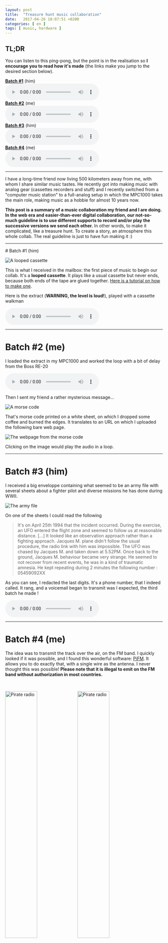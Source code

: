 ```yaml
---
layout: post
title:  "Treasure hunt music collaboration"
date:   2017-04-26 18:07:51 +0200
categories: [ en ]
tags: [ music, hardware ]
---
```


## **TL;DR**

You can listen to this ping-pong, but the point is in the realisation so **I encourage you to read how it's made** (the links make you jump to the desired section below).

[**Batch #1**](#batch1) (him)
<br><audio src="/assets/audio/batch1.mp3" controls=""></audio><br>
[**Batch #2**](#batch2) (me)
<br><audio src="/assets/audio/batch2.mp3" controls=""></audio><br>
[**Batch #3**](#batch3) (him)
<br><audio src="/assets/audio/batch3.mp3" controls=""></audio><br>
[**Batch #4**](#batch4) (me)
<br><audio src="/assets/audio/batch4.mp3" controls=""></audio><br>

---

I have a long-time friend now living 500 kilometers away from me, with whom I share similar music tastes. He recently got into making music with analog gear (cassettes recorders and stuff) and I recently switched from a "computer music station" to a full-analog setup in which the MPC1000 takes the main role, making music as a hobbie for almost 10 years now.

**This post is a summary of a music collaboration my friend and I are doing. In the web era and easier-than-ever digital collaboration, our not-so-much guideline is to use different supports to record and/or play the successive versions we send each other.** In other words, to make it complicated, like a treasure hunt. To create a story, an atmosphere this whole collab. The real guideline is just to have fun making it :)

<!--more-->

---
<a name="batch1" id="batch1">
# Batch #1 (him)

![A looped cassette](https://i.imgur.com/heyKiqa.jpg?2)

This is what I received in the mailbox: the first piece of music to begin our collab. It's a **looped cassette**. It plays like a usual cassette but never ends, because both ends of the tape are glued together. [Here is a tutorial on how to make one](http://www.instructables.com/id/Audio-Cassette-Loop).

Here is the extract (**WARNING, the level is loud!**), played with a cassette walkman

<audio src="/assets/audio/batch1.mp3" controls=""></audio>

---
<a name="batch2" id="batch2"></a>
# Batch #2 (me)

I loaded the extract in my MPC1000 and worked the loop with a bit of delay from the Boss RE-20

<audio src="/assets/audio/batch2.mp3" controls=""></audio>

Then I sent my friend a rather mysterious message...

![A morse code](https://i.imgur.com/FntB669.jpg?1)

That's morse code printed on a white sheet, on which I dropped some coffee and burned the edges. It translates to an URL on which I uploaded the following bare web page.

![The webpage from the morse code](https://i.imgur.com/1Fkok28.png?1)

Clicking on the image would play the audio in a loop.

---
<a name="batch3" id="batch3"></a>
# Batch #3 (him)

I received a big enveloppe containing what seemed to be an army file with several sheets about a fighter pilot and diverse missions he has done during WWII.

![The army file](https://i.imgur.com/EOCkC0Z.jpg?1)

On one of the sheets I could read the following

> It's on April 25th 1994 that the incident occurred. During the exercise, an UFO entered the flight zone and seemed to follow us at reasonable distance. [...] It looked like an observation approach rather than a fighting approach. Jacques M. plane didn't follow the usual procedure, the radio link with him was impossible. The UFO was chased by Jacques M. and taken down at 5.52PM. Once back to the ground, Jacques M. behaviour became very strange. He seemed to not recover from recent events, he was in a kind of traumatic amnesia. He kept repeating during 2 minutes the following number : 05459092XX

As you can see, I redacted the last digits. It's a phone number, that I indeed called. It rang, and a voicemail began to transmit was I expected, the third batch he made !

<audio src="/assets/audio/batch3.mp3" controls=""></audio>

---
<a name="batch4" id="batch4"></a>
# Batch #4 (me)

The idea was to transmit the track over the air, on the FM band. I quickly looked if it was possible, and I found this wonderful software: [PiFM](https://github.com/rm-hull/pifm). It allows you to do exactly that, with a single wire as the antenna. I never thought this was possible! **Please note that it is illegal to emit on the FM band without authorization in most countries.**

<br>

<a href="https://imgur.com/a/xPHcy" title="Some other pictures of the pirate radio"><img src="https://i.imgur.com/g1HGtd2.jpg?2" alt="Pirate radio" style="width: 45%;"></a> <a href="https://imgur.com/a/xPHcy" title="Some other pictures of the pirate radio"><img src="https://i.imgur.com/f0JVrJn.jpg" alt="Pirate radio" style="width: 45%;"></a>

The challenge for my friend was first to figure out this little black box was a radio, then to find the frequency it emitted on.
I spent a lot of time on this, mostly for building the battery circuit with the [LiPoPi tutorial](https://github.com/NeonHorizon/lipopi/blob/master/README.power_up_power_down.md) and building the **cardboard** case: it's 3mm thick black cardboard (foam-coardboard as translated from french, not regular cardboard) with Meccano pieces to both harden it and give it this badass look-and-feel. Two LEDs for indicating the power and broadcasting status, a switch, et voilà!

<br>
<iframe width="640" height="360" src="https://www.youtube-nocookie.com/embed/adMJqoLPGqg?rel=0" frameborder="0" allowfullscreen=""></iframe>
<br>

Finally, here is my version of the collab the radio was transmitting

<audio src="/assets/audio/batch4.mp3" controls=""></audio>

---

<iframe width="640" height="360" src="https://www.youtube-nocookie.com/embed/aWm2K3FGO4E" frameborder="0" allowfullscreen=""></iframe>
<span class="caption">The radio played by my friend</span>

---

# Exhibition

We had the chance to present our work (up to the fourth batch) to the [Instr/humains](https://www.facebook.com/events/763474350490080) exhibition in Paris, hosted by the art collective [La Main](https://www.lamaincollectif.fr/). Thanks to them!

<img src="https://i.imgur.com/6qIiFPV.jpg?1" alt="Exhibition display">

---

I will keep this thread updated with the further batches. See you soon!